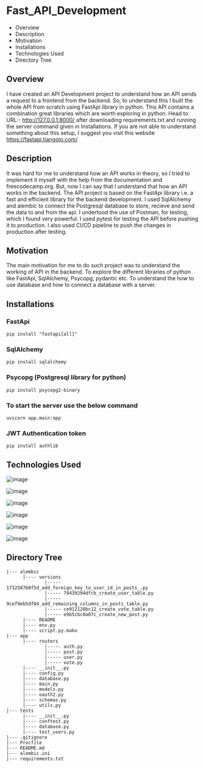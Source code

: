 # Fast_API_Development

- Overview
- Description
- Motivation
- Installations
- Technologies Used
- Directory Tree 

## Overview
I have created an API Development project to understand how an API sends a request to a frontend from the backend.
So, to understand this I built the whole API from scratch using FastApi library in python.
This API contains a combination great libraries which are worth exploring in python.
Head to URL:- http://127.0.0.1:8000/ after downloading requirements.txt and running the server command given in Installations.
If you are not able to understand something about this setup, I suggest you visit this website https://fastapi.tiangolo.com/ 

## Description
It was hard for me to understand how an API works in theory, so I tried to implement it myself with the help from the documentation and freecodecamp.org.
But, now I can say that I understand that how an API works in the backend.
The API project is based on the FastApi library i.e. a fast and efficient library for the backend development.
I used SqlAlchemy and alembic to connect the Postgresql database to store, recieve and send the data to and from the api.
I undertood the use of Postman, for testing, which I found very powerful.
I used pytest for testing the API before pushing it to production.
I also used CI/CD pipeline to push the changes in production after testing.

## Motivation
The main motivation for me to do such project was to understand the working of API in the backend.
To explore the different libraries of python like FastApi, SqlAlchemy, Psycopg, pydantic etc.
To understand the how to use database and how to connect a database with a server.

## Installations
### FastApi
```
pip install "fastapi[all]"
```
### SqlAlchemy
```
pip install sqlalchemy
```
### Psycopg (Postgresql library for python)
```
pip install psycopg2-binary
```
### To start the server use the below command
```
uvicorn app.main:app
```
### JWT Authentication token
```
pip install authlib
```

## Technologies Used

![image](https://user-images.githubusercontent.com/76507095/147755400-a5cfb60a-2db8-4e97-a439-f50130038e41.png)

![image](https://user-images.githubusercontent.com/76507095/147755421-ddfefbda-37e7-4192-8210-24ad5c157c79.png)

![image](https://user-images.githubusercontent.com/76507095/147755435-da58fcae-bb66-4f51-a2c7-15518dc10a37.png)

![image](https://user-images.githubusercontent.com/76507095/147755469-18774057-dfef-4b97-a59b-f040a29614c9.png)

![image](https://user-images.githubusercontent.com/76507095/147755773-2686d3a0-246a-4f11-981c-bb345519097c.png)

![image](https://user-images.githubusercontent.com/76507095/147755830-420f116d-3ba7-476c-b145-78b5eddf7486.png)


## Directory Tree
```
|--- alembic
      |---- versions
              |----- 173258760f5d_add_foreign_key_to_user_id_in_posts_.py
              |----- 79439294dfcb_create_user_table.py
              |----- 9cef9eb5df04_add_remaining_columns_in_posts_table.py
              |----- ce912128bc12_create_vote_table.py
              |----- e9b5cbc8a07c_create_new_post.py
      |---- README
      |---- env.py
      |---- script.py.mako
|--- app
      |---- routers
              |----- auth.py
              |----- post.py
              |----- user.py
              |----- vote.py
      |---- __init__.py
      |---- config.py
      |---- database.py
      |---- main.py
      |---- models.py
      |---- oauth2.py
      |---- schemas.py
      |---- utils.py
|--- tests
      |---- __init__.py
      |---- conftest.py
      |---- database.py
      |---- test_users.py
|--- .gitignore
|--- Procfile
|--- README.md
|--- alembic.ini
|--- requirements.txt
```
